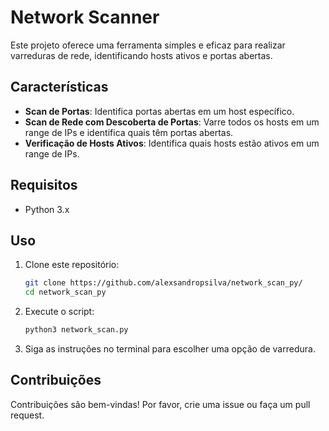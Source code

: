 # Network Scanner

Este projeto oferece uma ferramenta simples e eficaz para realizar varreduras de rede, identificando hosts ativos e portas abertas.

## Características

- **Scan de Portas**: Identifica portas abertas em um host específico.
- **Scan de Rede com Descoberta de Portas**: Varre todos os hosts em um range de IPs e identifica quais têm portas abertas.
- **Verificação de Hosts Ativos**: Identifica quais hosts estão ativos em um range de IPs.

## Requisitos

- Python 3.x

## Uso

1. Clone este repositório:
    ```bash
    git clone https://github.com/alexsandropsilva/network_scan_py/
    cd network_scan_py
    ```

2. Execute o script:
    ```bash
    python3 network_scan.py
    ```

3. Siga as instruções no terminal para escolher uma opção de varredura.

## Contribuições

Contribuições são bem-vindas! Por favor, crie uma issue ou faça um pull request.
